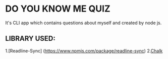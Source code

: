 # DO YOU KNOW ME QUIZ

It's CLI app which contains questions about myself and created by node js.

## LIBRARY USED:

1.[Readline-Sync] (https://www.npmjs.com/package/readline-sync)
2.[Chalk](https://www.npmjs.com/package/chalk)